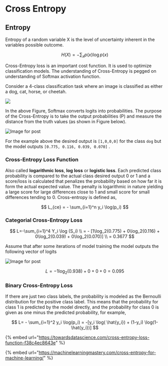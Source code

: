 # Cross Entropy

## Entropy <a id="e287"></a>

Entropy of a random variable X is the level of uncertainty inherent in the variables possible outcome.

$$
H(X) = -\sum_x p(x) \log p(x)
$$

Cross-Entropy loss is an important cost function. It is used to optimize classification models. The understanding of Cross-Entropy is pegged on understanding of Softmax activation function.

Consider a 4-class classification task where an image is classified as either a dog, cat, horse, or cheetah.

![](https://miro.medium.com/max/1562/1*KvygqiInUpBzpknb-KVKJw.jpeg)

In the above Figure, Softmax converts logits into probabilities. The purpose of the Cross-Entropy is to take the output probabilities \(P\) and measure the distance from the truth values \(as shown in Figure below\).

![Image for post](https://miro.medium.com/max/882/1*rcvGMOuWLMpnNvJ3Oj7fPA.jpeg)

For the example above the desired output is `[1,0,0,0]` for the class `dog` but the model outputs `[0.775, 0.116, 0.039, 0.070]` .

### Cross-Entropy Loss Function

Also called **logarithmic loss**, **log loss** or **logistic loss**. Each predicted class probability is compared to the actual class desired output 0 or 1 and a score/loss is calculated that penalizes the probability based on how far it is form the actual expected value. The penalty is logarithmic in nature yielding a large score for large differences close to 1 and small score for small differences tending to 0. Cross-entropy is defined as,

$$
L_{ce} = - \sum_{i=1}^n y_i \log(p_i)
$$

### Categorial Cross-Entropy Loss

$$
L=-\sum_{i=1}^4 Y_i \log (S_i) \\
= - [1\log_2(0.775) + 0\log_2(0.116) + 0\log_2(0.039) + 0\log_2(0.070)] \\
= 0.3677
$$

Assume that after some iterations of model training the model outputs the following vector of logits

![Image for post](https://miro.medium.com/max/994/1*MdS4M50j9Cn9GVdO-tdoXg.png)

$$
L = - 1 \log_2(0.938)+0+0+0 = 0.095
$$

### Binary Cross-Entropy Loss

If there are just two class labels, the probability is modeled as the Bernoulli distribution for the positive class label. This means that the probability for class 1 is predicted by the model directly, and the probability for class 0 is given as one minus the predicted probability, for example,

$$
L= - \sum_{i=1}^2 y_i \log(p_i)
= -[y_i \log( \hat{y_i}) + (1-y_i) \log(1-\hat{y_i})]
$$

{% embed url="https://towardsdatascience.com/cross-entropy-loss-function-f38c4ec8643e" %}



{% embed url="https://machinelearningmastery.com/cross-entropy-for-machine-learning/" %}



